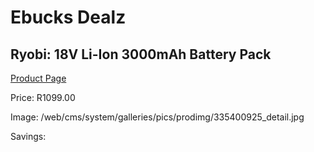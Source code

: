 
# Ebucks Dealz
## Ryobi: 18V Li-Ion 3000mAh Battery Pack
[Product Page](https://www.ebucks.com/web/shop/productSelected.do?prodId=335400925&catId=370101825)

Price: R1099.00

Image: /web/cms/system/galleries/pics/prodimg/335400925_detail.jpg

Savings: 


	